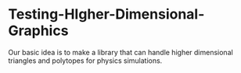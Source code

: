 # Testing-HIgher-Dimensional-Graphics
Our basic idea is to make a library that can handle higher dimensional triangles and polytopes for physics simulations.
